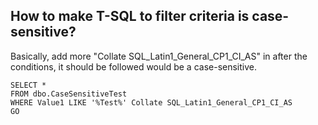 How to make T-SQL to filter criteria is case-sensitive?
---

Basically, add more "Collate SQL_Latin1_General_CP1_CI_AS" in after the conditions, it should be followed would be a case-sensitive.

	SELECT *
	FROM dbo.CaseSensitiveTest
	WHERE Value1 LIKE '%Test%' Collate SQL_Latin1_General_CP1_CI_AS
	GO
